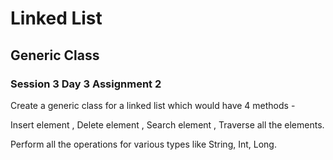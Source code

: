 # Linked List
## Generic Class
### Session 3 Day 3 Assignment 2

Create a generic class for a linked list which would have 4 methods - 

Insert element ,
Delete element ,
Search element ,
Traverse all the elements.

Perform all the operations for various types like String, Int, Long.
